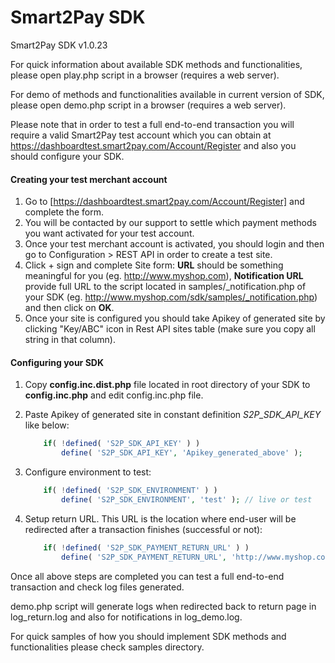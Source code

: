 # Smart2Pay SDK

Smart2Pay SDK v1.0.23

For quick information about available SDK methods and functionalities, please open play.php script in a browser (requires a web server).

For demo of methods and functionalities available in current version of SDK, please open demo.php script in a browser (requires a web server).

Please note that in order to test a full end-to-end transaction you will require a valid Smart2Pay test account which you can obtain at https://dashboardtest.smart2pay.com/Account/Register and also you should configure your SDK.

#### Creating your test merchant account
1. Go to [https://dashboardtest.smart2pay.com/Account/Register] and complete the form.
2. You will be contacted by our support to settle which payment methods you want activated for your test account.
3. Once your test merchant account is activated, you should login and then go to Configuration > REST API in order to create a test site.
4. Click + sign and complete Site form: **URL** should be something meaningful for you (eg. http://www.myshop.com), **Notification URL** provide full URL to the script located in samples/_notification.php of your SDK (eg. http://www.myshop.com/sdk/samples/_notification.php) and then click on **OK**.
5. Once your site is configured you should take Apikey of generated site by clicking "Key/ABC" icon in Rest API sites table (make sure you copy all string in that column).


#### Configuring your SDK
1. Copy **config.inc.dist.php** file located in root directory of your SDK to **config.inc.php** and edit config.inc.php file.
2. Paste Apikey of generated site in constant definition *S2P_SDK_API_KEY* like below:

    ```php
        if( !defined( 'S2P_SDK_API_KEY' ) )
            define( 'S2P_SDK_API_KEY', 'Apikey_generated_above' );
    ```
3. Configure environment to test:
 
    ```php
        if( !defined( 'S2P_SDK_ENVIRONMENT' ) )
            define( 'S2P_SDK_ENVIRONMENT', 'test' ); // live or test
    ```
4. Setup return URL. This URL is the location where end-user will be redirected after a transaction finishes (successful or not):
 
    ```php
        if( !defined( 'S2P_SDK_PAYMENT_RETURN_URL' ) )
            define( 'S2P_SDK_PAYMENT_RETURN_URL', 'http://www.myshop.com/sdk/samples/_return.php' );
    ```


Once all above steps are completed you can test a full end-to-end transaction and check log files generated.

demo.php script will generate logs when redirected back to return page in log_return.log and also for notifications in log_demo.log.

For quick samples of how you should implement SDK methods and functionalities please check samples directory.
